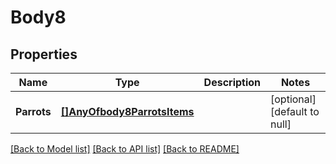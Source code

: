 # Body8

## Properties
Name | Type | Description | Notes
------------ | ------------- | ------------- | -------------
**Parrots** | [**[]AnyOfbody8ParrotsItems**](.md) |  | [optional] [default to null]

[[Back to Model list]](../README.md#documentation-for-models) [[Back to API list]](../README.md#documentation-for-api-endpoints) [[Back to README]](../README.md)

